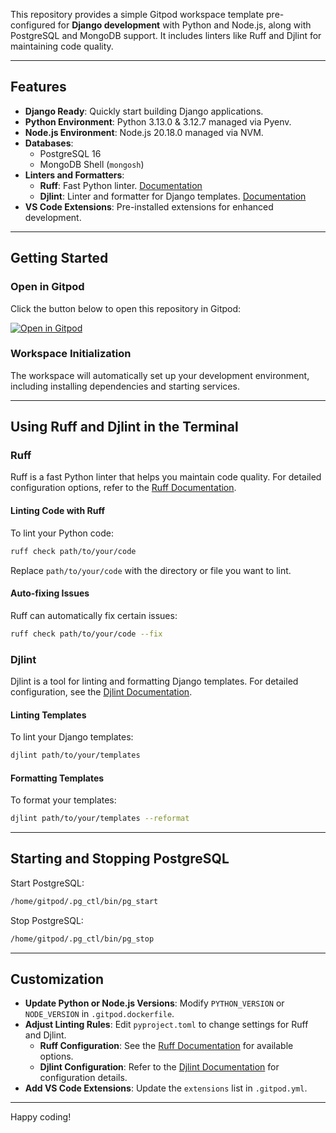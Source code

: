 This repository provides a simple Gitpod workspace template pre-configured for **Django development** with Python and Node.js, along with PostgreSQL and MongoDB support. It includes linters like Ruff and Djlint for maintaining code quality.

---

## Features

- **Django Ready**: Quickly start building Django applications.
- **Python Environment**: Python 3.13.0 & 3.12.7 managed via Pyenv.
- **Node.js Environment**: Node.js 20.18.0 managed via NVM.
- **Databases**:
  - PostgreSQL 16
  - MongoDB Shell (`mongosh`)
- **Linters and Formatters**:
  - **Ruff**: Fast Python linter. [Documentation](https://docs.astral.sh/ruff/configuration/)
  - **Djlint**: Linter and formatter for Django templates. [Documentation](https://www.djlint.com/docs/configuration/)
- **VS Code Extensions**: Pre-installed extensions for enhanced development.

---

## Getting Started

### Open in Gitpod

Click the button below to open this repository in Gitpod:

[![Open in Gitpod](https://gitpod.io/button/open-in-gitpod.svg)](https://gitpod.io/#https://github.com/j0hanz/backend_template)

### Workspace Initialization

The workspace will automatically set up your development environment, including installing dependencies and starting services.

---

## Using Ruff and Djlint in the Terminal

### Ruff

Ruff is a fast Python linter that helps you maintain code quality. For detailed configuration options, refer to the [Ruff Documentation](https://docs.astral.sh/ruff/configuration/).

#### Linting Code with Ruff

To lint your Python code:

```bash
ruff check path/to/your/code
```

Replace `path/to/your/code` with the directory or file you want to lint.

#### Auto-fixing Issues

Ruff can automatically fix certain issues:

```bash
ruff check path/to/your/code --fix
```

### Djlint

Djlint is a tool for linting and formatting Django templates. For detailed configuration, see the [Djlint Documentation](https://www.djlint.com/docs/configuration/).

#### Linting Templates

To lint your Django templates:

```bash
djlint path/to/your/templates
```

#### Formatting Templates

To format your templates:

```bash
djlint path/to/your/templates --reformat
```

---

## Starting and Stopping PostgreSQL

Start PostgreSQL:

```bash
/home/gitpod/.pg_ctl/bin/pg_start
```

Stop PostgreSQL:

```bash
/home/gitpod/.pg_ctl/bin/pg_stop
```

---

## Customization

- **Update Python or Node.js Versions**: Modify `PYTHON_VERSION` or `NODE_VERSION` in `.gitpod.dockerfile`.
- **Adjust Linting Rules**: Edit `pyproject.toml` to change settings for Ruff and Djlint.
  - **Ruff Configuration**: See the [Ruff Documentation](https://docs.astral.sh/ruff/configuration/) for available options.
  - **Djlint Configuration**: Refer to the [Djlint Documentation](https://www.djlint.com/docs/configuration/) for configuration details.
- **Add VS Code Extensions**: Update the `extensions` list in `.gitpod.yml`.

---

Happy coding!
